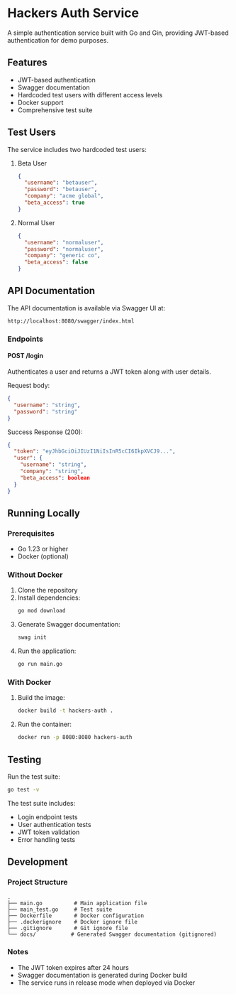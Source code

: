 # Hackers Auth Service

A simple authentication service built with Go and Gin, providing JWT-based authentication for demo purposes.

## Features

- JWT-based authentication
- Swagger documentation
- Hardcoded test users with different access levels
- Docker support
- Comprehensive test suite

## Test Users

The service includes two hardcoded test users:

1. Beta User
   ```json
   {
     "username": "betauser",
     "password": "betauser",
     "company": "acme global",
     "beta_access": true
   }
   ```

2. Normal User
   ```json
   {
     "username": "normaluser",
     "password": "normaluser",
     "company": "generic co",
     "beta_access": false
   }
   ```

## API Documentation

The API documentation is available via Swagger UI at:
```
http://localhost:8080/swagger/index.html
```

### Endpoints

#### POST /login
Authenticates a user and returns a JWT token along with user details.

Request body:
```json
{
  "username": "string",
  "password": "string"
}
```

Success Response (200):
```json
{
  "token": "eyJhbGciOiJIUzI1NiIsInR5cCI6IkpXVCJ9...",
  "user": {
    "username": "string",
    "company": "string",
    "beta_access": boolean
  }
}
```

## Running Locally

### Prerequisites
- Go 1.23 or higher
- Docker (optional)

### Without Docker

1. Clone the repository
2. Install dependencies:
   ```bash
   go mod download
   ```
3. Generate Swagger documentation:
   ```bash
   swag init
   ```
4. Run the application:
   ```bash
   go run main.go
   ```

### With Docker

1. Build the image:
   ```bash
   docker build -t hackers-auth .
   ```
2. Run the container:
   ```bash
   docker run -p 8080:8080 hackers-auth
   ```

## Testing

Run the test suite:
```bash
go test -v
```

The test suite includes:
- Login endpoint tests
- User authentication tests
- JWT token validation
- Error handling tests

## Development

### Project Structure
```
.
├── main.go          # Main application file
├── main_test.go     # Test suite
├── Dockerfile       # Docker configuration
├── .dockerignore    # Docker ignore file
├── .gitignore       # Git ignore file
└── docs/           # Generated Swagger documentation (gitignored)
```

### Notes
- The JWT token expires after 24 hours
- Swagger documentation is generated during Docker build
- The service runs in release mode when deployed via Docker 